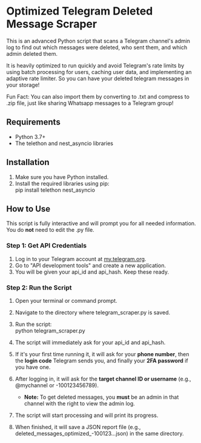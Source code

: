 # **Optimized Telegram Deleted Message Scraper**

This is an advanced Python script that scans a Telegram channel's admin log to find out which messages were deleted, who sent them, and which admin deleted them.

It is heavily optimized to run quickly and avoid Telegram's rate limits by using batch processing for users, caching user data, and implementing an adaptive rate limiter. So you can have your deleted telegram messages in your storage!

Fun Fact: You can also import them by converting to .txt and compress to .zip file, just like sharing Whatsapp messages to a Telegram group!

## **Requirements**

* Python 3.7+  
* The telethon and nest\_asyncio libraries

## **Installation**

1. Make sure you have Python installed.  
2. Install the required libraries using pip:  
   pip install telethon nest\_asyncio

## **How to Use**

This script is fully interactive and will prompt you for all needed information. You do **not** need to edit the .py file.

### **Step 1: Get API Credentials**

1. Log in to your Telegram account at [my.telegram.org](https://my.telegram.org).  
2. Go to "API development tools" and create a new application.  
3. You will be given your api\_id and api\_hash. Keep these ready.

### **Step 2: Run the Script**

1. Open your terminal or command prompt.  
2. Navigate to the directory where telegram\_scraper.py is saved.  
3. Run the script:  
   python telegram\_scraper.py

4. The script will immediately ask for your api\_id and api\_hash.  
5. If it's your first time running it, it will ask for your **phone number**, then the **login code** Telegram sends you, and finally your **2FA password** if you have one.  
6. After logging in, it will ask for the **target channel ID or username** (e.g., @mychannel or \-100123456789).  
   * **Note:** To get deleted messages, you **must** be an admin in that channel with the right to view the admin log.  
7. The script will start processing and will print its progress.  
8. When finished, it will save a JSON report file (e.g., deleted\_messages\_optimized\_-100123...json) in the same directory.
